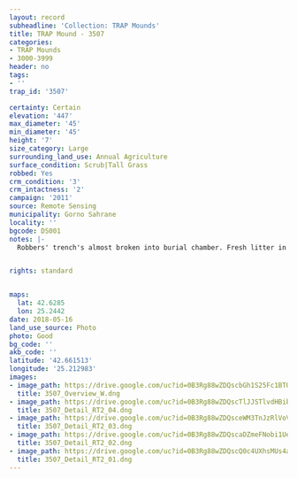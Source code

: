 ```yaml
---
layout: record
subheadline: 'Collection: TRAP Mounds'
title: TRAP Mound - 3507
categories:
- TRAP Mounds
- 3000-3999
header: no
tags:
- ''
trap_id: '3507'

certainty: Certain
elevation: '447'
max_diameter: '45'
min_diameter: '45'
height: '7'
size_category: Large
surrounding_land_use: Annual Agriculture
surface_condition: Scrub|Tall Grass
robbed: Yes
crm_condition: '3'
crm_intactness: '2'
campaign: '2011'
source: Remote Sensing
municipality: Gorno Sahrane
locality: ''
bgcode: DS001
notes: |-
  Robbers' trench's almost broken into burial chamber. Fresh litter in and around robbers' trench's. Many exensive robbers' trench's (fresh, ~1 year old for 2 on side of mound). Urgent preservation needed, recent robbries.


rights: standard


maps:
  lat: 42.6285
  lon: 25.2442
date: 2018-05-16
land_use_source: Photo
photo: Good
bg_code: ''
akb_code: ''
latitude: '42.661513'
longitude: '25.212983'
images:
- image_path: https://drive.google.com/uc?id=0B3Rg88wZDQscbGh1S25Fc1BTQ00
  title: 3507_Overview_W.dng
- image_path: https://drive.google.com/uc?id=0B3Rg88wZDQscTlJJSTlvdHBibE0
  title: 3507_Detail_RT2_04.dng
- image_path: https://drive.google.com/uc?id=0B3Rg88wZDQsceWM3TnJzRlVoVFU
  title: 3507_Detail_RT2_03.dng
- image_path: https://drive.google.com/uc?id=0B3Rg88wZDQscaDZmeFNobi1Uenc
  title: 3507_Detail_RT2_02.dng
- image_path: https://drive.google.com/uc?id=0B3Rg88wZDQscQ0c4UXhsMUs4a0k
  title: 3507_Detail_RT2_01.dng
---
```

